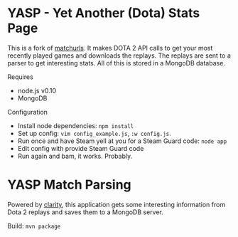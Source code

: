 YASP - Yet Another (Dota) Stats Page
====

This is a fork of [matchurls](https://rjackson.me/tools/matchurls). It makes DOTA 2 API calls
to get your most recently played games and downloads the replays. The replays are sent to a parser
to get interesting stats. All of this is stored in a MongoDB database.

Requires

* node.js v0.10
* MongoDB

Configuration

* Install node dependencies: `npm install`
* Set up config: `vim config_example.js`, `:w config.js`.
* Run once and have Steam yell at you for a Steam Guard code: `node app`
* Edit config with provide Steam Guard code
* Run again and bam, it works. Probably.

YASP Match Parsing
==================

Powered by [clarity](https://github.com/skadistats/clarity), this application gets some interesting
information from Dota 2 replays and saves them to a MongoDB server.

Build: `mvn package`
